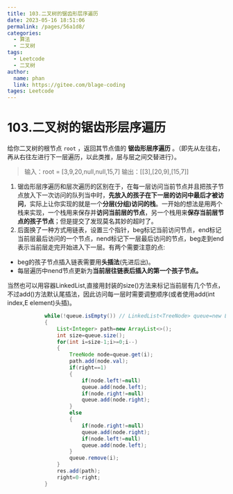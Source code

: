 ```yaml
---
title: 103.二叉树的锯齿形层序遍历
date: 2023-05-16 18:51:06
permalink: /pages/56a1d8/
categories: 
  - 算法
  - 二叉树
tags: 
  - Leetcode
  - 二叉树
author: 
  name: phan
  link: https://gitee.com/blage-coding
tages: Leetcode
---
```

# 103.二叉树的锯齿形层序遍历

给你二叉树的根节点 `root` ，返回其节点值的 **锯齿形层序遍历** 。（即先从左往右，再从右往左进行下一层遍历，以此类推，层与层之间交替进行）。

> 输入：root = [3,9,20,null,null,15,7]
> 输出：[[3],[20,9],[15,7]]

1. 锯齿形层序遍历和层次遍历的区别在于，在每一层访问当前节点并且把孩子节点放入下一次访问的队列当中时，**先放入的孩子在下一层的访问中最后才被访问**，实际上让你实现的就是一个**分层(分组)访问的栈**。一开始的想法是用两个栈来实现，一个栈用来保存并**访问当前层的节点**，另一个栈用来**保存当前层节点的孩子节点**；但是提交了发现莫名其妙的超时了。
2. 后面换了一种方式用链表，设置三个指针，beg标记当前访问节点，end标记当前层最后访问的一个节点，nend标记下一层最后访问的节点，beg走到end表示当前层走完开始进入下一层。有两个需要注意的点:

- beg的孩子节点插入链表需要用**头插法**(先进后出)。
- 每层遍历中nend节点更新为**当前层往链表后插入的第一个孩子节点。**

当然也可以用容器LinkedList,直接用封装的size()方法来标记当前层有几个节点，不过add()方法默认尾插法，因此访问每一层时需要调整顺序(或者使用add(int index,E element)头插)。

~~~java
 			while(!queue.isEmpty()) // LinkedList<TreeNode> queue=new LinkedList<>();
            {
                List<Integer> path=new ArrayList<>();
                int size=queue.size();
                for(int i=size-1;i>=0;i--)
                {
                    TreeNode node=queue.get(i);
                    path.add(node.val);
                    if(right==1)
                    {                       
                        if(node.left!=null)
                        queue.add(node.left);
                        if(node.right!=null)
                        queue.add(node.right);
                    }
                    else
                    {                       
                        if(node.right!=null)
                        queue.add(node.right);
                        if(node.left!=null)
                        queue.add(node.left);
                    }
                    queue.remove(i);
                }
                res.add(path);
                right=0-right;
            }
~~~
